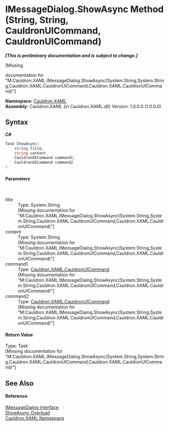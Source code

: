 # IMessageDialog.ShowAsync Method (String, String, CauldronUICommand, CauldronUICommand)
 _**\[This is preliminary documentation and is subject to change.\]**_

\[Missing <summary> documentation for "M:Cauldron.XAML.IMessageDialog.ShowAsync(System.String,System.String,Cauldron.XAML.CauldronUICommand,Cauldron.XAML.CauldronUICommand)"\]

**Namespace:**&nbsp;<a href="N_Cauldron_XAML">Cauldron.XAML</a><br />**Assembly:**&nbsp;Cauldron.XAML (in Cauldron.XAML.dll) Version: 1.0.0.0 (1.0.0.0)

## Syntax

**C#**<br />
``` C#
Task ShowAsync(
	string title,
	string content,
	CauldronUICommand command1,
	CauldronUICommand command2
)
```


#### Parameters
&nbsp;<dl><dt>title</dt><dd>Type: System.String<br />\[Missing <param name="title"/> documentation for "M:Cauldron.XAML.IMessageDialog.ShowAsync(System.String,System.String,Cauldron.XAML.CauldronUICommand,Cauldron.XAML.CauldronUICommand)"\]</dd><dt>content</dt><dd>Type: System.String<br />\[Missing <param name="content"/> documentation for "M:Cauldron.XAML.IMessageDialog.ShowAsync(System.String,System.String,Cauldron.XAML.CauldronUICommand,Cauldron.XAML.CauldronUICommand)"\]</dd><dt>command1</dt><dd>Type: <a href="T_Cauldron_XAML_CauldronUICommand">Cauldron.XAML.CauldronUICommand</a><br />\[Missing <param name="command1"/> documentation for "M:Cauldron.XAML.IMessageDialog.ShowAsync(System.String,System.String,Cauldron.XAML.CauldronUICommand,Cauldron.XAML.CauldronUICommand)"\]</dd><dt>command2</dt><dd>Type: <a href="T_Cauldron_XAML_CauldronUICommand">Cauldron.XAML.CauldronUICommand</a><br />\[Missing <param name="command2"/> documentation for "M:Cauldron.XAML.IMessageDialog.ShowAsync(System.String,System.String,Cauldron.XAML.CauldronUICommand,Cauldron.XAML.CauldronUICommand)"\]</dd></dl>

#### Return Value
Type: Task<br />\[Missing <returns> documentation for "M:Cauldron.XAML.IMessageDialog.ShowAsync(System.String,System.String,Cauldron.XAML.CauldronUICommand,Cauldron.XAML.CauldronUICommand)"\]

## See Also


#### Reference
<a href="T_Cauldron_XAML_IMessageDialog">IMessageDialog Interface</a><br /><a href="Overload_Cauldron_XAML_IMessageDialog_ShowAsync">ShowAsync Overload</a><br /><a href="N_Cauldron_XAML">Cauldron.XAML Namespace</a><br />